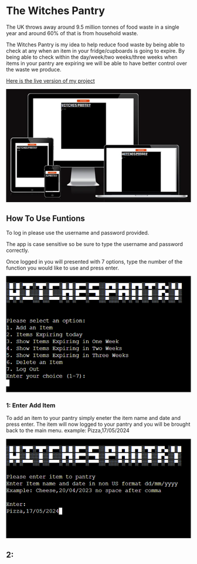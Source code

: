 # The Witches Pantry

The UK throws away around 9.5 million tonnes of food waste in a single year and around 60% of that is from household waste.

The Witches Pantry is my idea to help reduce food waste by being able to check at any when an item in your fridge/cupboards is going to expire. By being able to check within the day/week/two weeks/three weeks when items in your pantry are expiring we will be able to have better control over the waste we produce.

[Here is the live version of my project](https://witches-pantry-1368445260e3.herokuapp.com/)

![image of live site on multiple devices](<readme images/responsive-image.webp>)

## How To Use Funtions

To log in please use the username and password provided. 

The app is case sensitive so be sure to type the username and password correctly.

Once logged in you will presented with 7 options, type the number of the function you would like to use and press enter.

![image of the apps main menu](<readme images/main-menu.png>)

### 1: Enter Add Item

To add an item to your pantry simply eneter the item name and date and press enter. The item will now logged to your pantry and you will be brought back to the main menu.
example: Pizza,17/05/2024

![image of add item funtion](<readme images/add-item-with-item.png>)

## 2: 